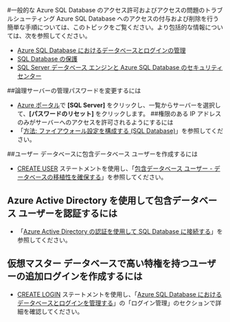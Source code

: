 <properties
	pageTitle="Azure SQL データベースのアクセス許可およびアクセスのトラブルシューティング"
	description="共通のアクセス許可、アクセス、ユーザー、およびログインの問題をトラブルシューティングするための簡単な手順"
	services="sql-database"
	documentationCenter=""
	authors="v-shysun"
	manager="msmets"
	editor=""/>

<tags
	ms.service="sql-database"
	ms.workload="data-management"
	ms.tgt_pltfrm="na"
	ms.devlang="na"
	ms.topic="article"
	ms.date="01/11/2016"
	ms.author="v-shysun"/>

#一般的な Azure SQL Database のアクセス許可およびアクセスの問題のトラブルシューティング
Azure SQL Database へのアクセスの付与および削除を行う簡単な手順については、このトピックをご覧ください。より包括的な情報については、次を参照してください。

- [Azure SQL Database におけるデータベースとログインの管理](sql-database-manage-logins.md)
- [SQL Database の保護](sql-database-security.md)
- [SQL Server データベース エンジンと Azure SQL Database のセキュリティ センター](https://msdn.microsoft.com/library/bb510589)

##論理サーバーの管理パスワードを変更するには
- [Azure ポータル](https://portal.azure.com)で **[SQL Server]** をクリックし、一覧からサーバーを選択して、**[パスワードのリセット]** をクリックします。
##権限のある IP アドレスのみがサーバーへのアクセスを許可されるようにするには
- 「[方法: ファイアウォール設定を構成する (SQL Database)](sql-database-configure-firewall-settings.md)」を参照してください。

##ユーザー データベースに包含データベース ユーザーを作成するには
- [CREATE USER](https://msdn.microsoft.com/library/ms173463.aspx) ステートメントを使用し、「[包含データベース ユーザー - データベースの移植性を確保する](https://msdn.microsoft.com/library/ff929188.aspx)」を参照してください。

## Azure Active Directory を使用して包含データベース ユーザーを認証するには
- 「[Azure Active Directory の認証を使用して SQL Database に接続する](sql-database-aad-authentication.md)」を参照してください。

## 仮想マスター データベースで高い特権を持つユーザーの追加ログインを作成するには
- [CREATE LOGIN](https://msdn.microsoft.com/library/ms189751.aspx) ステートメントを使用し、「[Azure SQL Database におけるデータベースとログインを管理する](sql-database-manage-logins.md)」の「ログイン管理」のセクションで詳細を確認してください。

<!---HONumber=AcomDC_0323_2016-->
